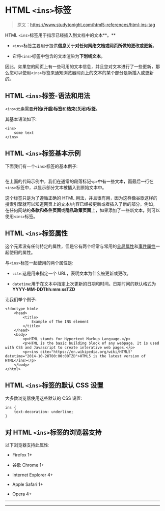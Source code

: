 # HTML `<ins>`标签

> 原文：<https://www.studytonight.com/html5-references/html-ins-tag>

HTML `<ins>`标签用于指示已经插入到文档中的文本**。**

*   `<ins>`标签主要用于提供**信息**关于**对任何网络文档或网页所做的更改或更新**。

*   它将`<ins>`标签中包含的文本渲染为**下划线文本**。

因此，如果您的网页上有一些可用的文本信息，并且您对文本进行了一些更新，那么您可以使用`<ins>`标签来通知浏览器网页上的文本的某个部分是新插入或更新的。

## HTML `<ins>`标签-语法和用法

`<ins>`元素需要**开始(开启)标签**和**结束(关闭)标签**。

其基本语法如下:

```
<ins>
    some text
</ins>
```

## HTML `<ins>`标签基本示例

下面我们有一个`<ins>`标签的基本例子:

## 

在上面的代码示例中，我们在通常的段落标记`<p>`中有一些文本，而最后一行在`<ins>`标签中，以显示部分文本被插入到原始文本中。

这个标签只是为了遵循正确的 HTML 用法，并且很有用，因为这样像谷歌这样的搜索引擎就可以知道网页上的文本/内容已经被更新或者插入了新的部分。例如，在任何网站的**条款和条件页面**或**隐私政策页面**上，如果添加了一些新文本，则可以使用`<ins>`标签。

## HTML `<ins>`标签属性

这个元素没有任何特定的属性，但是它有两个经常与常用的[全局属性](https://www.studytonight.com/html5-references/html-global-attributes)和[事件属性](https://www.studytonight.com/html5-references/html-event-attributes)一起使用的属性。

与`<ins>`标签一起使用的两个属性是:

*   `cite`:这是用来指定一个 URL，表明文本为什么被更新或更改。

*   `datetime`:用于在文本中指定上次更新的日期和时间。日期时间的默认格式为 **YYYY-MM-DDThh:mm:ssTZD**

让我们举个例子:

```
<!doctype html>
    <head>
        <title>
            Example of The INS element
        </title>
    </head>
    <body>
        <p>HTML stands for Hypertext Markup Language.</p>
        <p>HTML is the basic building block of any webpage. It is used with CSS and Javascript to create interative web pages.</p>
        <p><ins cite="https://en.wikipedia.org/wiki/HTML5" datetime="2014-10-28T00:00:00TZD">HTML5 is the latest version of HTML</ins></p>
    </body>
</html>
```

## HTML `<ins>`标签的默认 CSS 设置

大多数浏览器使用这些默认的 CSS 设置:

```
ins {
    text-decoration: underline;
}
```

## 对 HTML `<ins>`标签的浏览器支持

以下浏览器支持此属性:

*   Firefox 1+

*   谷歌 Chrome 1+

*   Internet Explorer 4+

*   Apple Safari 1+

*   Opera 4+

* * *

* * *